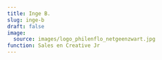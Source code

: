 ```yaml
---
title: Inge B.
slug: inge-b
draft: false
image:
  source: images/logo_philenflo_netgeenzwart.jpg
function: Sales en Creative Jr
---
```

